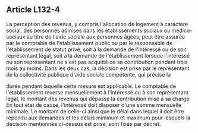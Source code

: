 ## Article L132-4

La perception des revenus, y compris l'allocation de logement à caractère social, des personnes admises dans
les établissements sociaux ou médico-sociaux au titre de l'aide sociale aux personnes âgées, peut être assurée
par le comptable de l'établissement public ou par le responsable de l'établissement de statut privé, soit à la
demande de l'intéressé ou de son représentant légal, soit à la demande de l'établissement lorsque l'intéressé
ou son représentant ne s'est pas acquitté de sa contribution pendant trois mois au moins. Dans les deux cas,
la décision est prise par le représentant de la collectivité publique d'aide sociale compétente, qui précise la


durée pendant laquelle cette mesure est applicable. Le comptable de l'établissement reverse mensuellement
à l'intéressé ou à son représentant légal, le montant des revenus qui dépasse la contribution mise à sa charge.
En tout état de cause, l'intéressé doit disposer d'une somme mensuelle minimale. Le montant de celle-ci ainsi
que le délai dans lequel il doit être répondu aux demandes et les délais minimum et maximum pour lesquels
la décision mentionnée ci-dessus est prise, sont fixés par décret.

